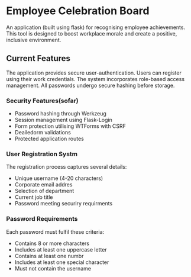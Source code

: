 # Employee Celebration Board

An application (built using flask) for recognising employee achievements. This tool is designed to boost workplace morale and create a positive, inclusive environment.

## Current Features

The application provides secure user-authentication. Users can register using their work credentials. The system incorporates role-based access management. All passwords undergo secure hashing before storage.

### Security Features(sofar)

- Password hashing through Werkzeug
- Session management using Flask-Login 
- Form protection utilising WTForms with CSRF
- Deailedorm validations
- Protected application routes

### User Registration Systm

The registration process captures several details:
- Unique username (4-20 characters)
- Corporate email addres
- Selection of department
- Current job title
- Password meeting securiry requirments

### Password Requirements

Each password must fulfil these criteria:
- Contains 8 or more characters
- Includes at least one uppercase letter
- Contains at least one numbr
- Includes at least one special character
- Must not contain the username